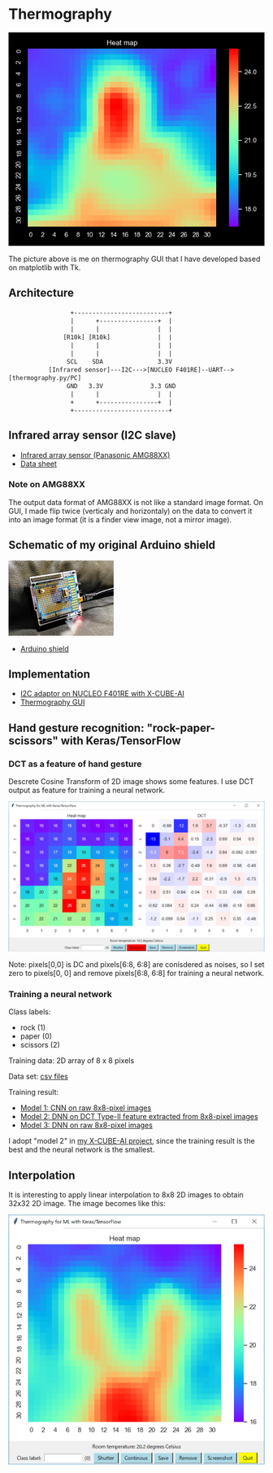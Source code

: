 # Thermography

![](./thermography/screenshots/this_is_me.png)

The picture above is me on thermography GUI that I have developed based on matplotlib with Tk.

## Architecture

```  
                 +--------------------------+
                 |      +----------------+  |
                 |      |                |  |
               [R10k] [R10k]             |  |
                 |      |                |  |
                 |      |                |  |
                SCL    SDA               3.3V
           [Infrared sensor]---I2C--->[NUCLEO F401RE]--UART-->[thermography.py/PC]
                GND   3.3V             3.3 GND         
                 |      |                |  |          
                 +      +----------------+  |         
                 +--------------------------+

```

## Infrared array sensor (I2C slave)

- [Infrared array sensor (Panasonic AMG88XX)](https://industrial.panasonic.com/cdbs/www-data/pdf/ADI8000/ADI8000C53.pdf)
- [Data sheet](https://cdn-learn.adafruit.com/assets/assets/000/043/261/original/Grid-EYE_SPECIFICATIONS%28Reference%29.pdf?1498680225)

### Note on AMG88XX

The output data format of AMG88XX is not like a standard image format. On GUI, I made flip twice (verticaly and horizontaly) on the data to convert it into an image format (it is a finder view image, not a mirror image).

## Schematic of my original Arduino shield

![](./device.jpg)

- [Arduino shield](./kicad/arduino_board.pdf)

## Implementation

- [I2C adaptor on NUCLEO F401RE with X-CUBE-AI](../AI)
- [Thermography GUI](./thermography)


## Hand gesture recognition: "rock-paper-scissors" with Keras/TensorFlow


### DCT as a feature of hand gesture

Descrete Cosine Transform of 2D image shows some features. I use DCT output as feature for training a neural network.

![](./thermography/screenshots/dct.jpg)

Note: pixels[0,0] is DC and pixels[6:8, 6:8] are conisdered as noises, so I set zero to pixels[0, 0] and remove pixels[6:8, 6:8] for training a neural network.

### Training a neural network

Class labels:
- rock (1)
- paper (0)
- scissors (2)

Training data: 2D array of 8 x 8 pixels

Data set: [csv files](./thermography/data)

Training result:
- [Model 1: CNN on raw 8x8-pixel images](./tensorflow/rock_paper_scissors_cnn.ipynb)
- [Model 2: DNN on DCT Type-II feature extracted from 8x8-pixel images](./tensorflow/rock_paper_scissors_dct.ipynb)
- [Model 3: DNN on raw 8x8-pixel images](./tensorflow/rock_paper_scissors_raw_data.ipynb)

I adopt "model 2" in [my X-CUBE-AI project](https://github.com/araobp/stm32-mcu/tree/master/NUCLEO-F401RE/AI), since the training result is the best and the neural network is the smallest.

## Interpolation

It is interesting to apply linear interpolation to 8x8 2D images to obtain 32x32 2D image. The image becomes like this:

![](./thermography/screenshots/interpolated.jpg)
